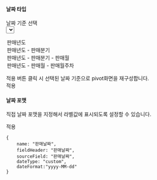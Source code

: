 #### 날짜 타입

날짜 기준 선택<br/>
<select id="typeList">
  <option value="type1">판매년도</option>
  <option value="type2">판매년도 - 판매분기</option>
  <option value="type3">판매년도 - 판매분기 - 판매월</option>
  <option value="type4">판매년도 - 판매월 - 판매월주차</option>
</select>


적용 버튼 클릭 시 선택된 날짜 기준으로 pivot화면을 재구성합니다.<br/>
<a class="btn primary small round lowercase" id="btnSetPivotFields1">적용</a>

#### 날짜 포맷

직접 날짜 포맷을 지정해서 라벨값에 표시되도록 설정할 수 있습니다.  

<a class="btn primary small round lowercase" id="btnSetPivotFields2">적용</a>

```
{
    name: "판매날짜",
    fieldHeader: "판매날짜",
    sourceField: "판매날짜",
    dateType: "custom",
    dateFormat:"yyyy-MM-dd"
}
```

<script>
$('#btnSetPivotFields1').click(function() {
	var typeValue = $("#typeList").val();     
	if (typeValue == "type1") {
	    pivot.setPivotFields({
		    columns: ["판매년도"],
		    rows: ["국가","브랜드명"],
		    values: [{
		        name: "차량가격",
		        expression: "sum"
		    }, {
		        name: "판매수량",
		        expression: "sum"
		    }]
		});
	}else if(typeValue == "type2"){
		pivot.setPivotFields({
		    columns: ["판매년도","판매분기"],
		    rows: ["국가","브랜드명"],
		    values: [{
		        name: "차량가격",
		        expression: "sum"
		    }, {
		        name: "판매수량",
		        expression: "sum"
		    }]
		});
	}else if(typeValue == "type3"){
		pivot.setPivotFields({
		    columns: ["판매년도","판매분기","판매월"],
		    rows: ["국가","브랜드명"],
		    values: [{
		        name: "차량가격",
		        expression: "sum"
		    }, {
		        name: "판매수량",
		        expression: "sum"
		    }]
		});
	}else if(typeValue == "type4"){
		pivot.setPivotFields({
		    columns: ["판매년도","판매월","판매주"],
		    rows: ["국가","브랜드명"],
		    values: [{
		        name: "차량가격",
		        expression: "sum"
		    }, {
		        name: "판매수량",
		        expression: "sum"
		    }]
		});
	}
});

/*
$('#btnSetPivotFields1').click(function() {
	pivot.setPivotFields({
	    columns: ["판매년도"],
	    rows: ["국가","브랜드명"],
	    values: [{
	        name: "차량가격",
	        expression: "sum"
	    }, {
	        name: "판매수량",
	        expression: "sum"
	    }]
	});
});
$('#btnSetPivotFields2').click(function() {
	pivot.setPivotFields({
	    columns: ["판매년도","판매분기"],
	    rows: ["국가","브랜드명"],
	    values: [{
	        name: "차량가격",
	        expression: "sum"
	    }, {
	        name: "판매수량",
	        expression: "sum"
	    }]
	});
});
$('#btnSetPivotFields3').click(function() {
	pivot.setPivotFields({
	    columns: ["판매년도","판매분기","판매월"],
	    rows: ["국가","브랜드명"],
	    values: [{
	        name: "차량가격",
	        expression: "sum"
	    }, {
	        name: "판매수량",
	        expression: "sum"
	    }]
	});
});
$('#btnSetPivotFields4').click(function() {
	pivot.setPivotFields({
	    columns: ["판매년도","판매분기","판매월","판매월주차"],
	    rows: ["국가","브랜드명"],
	    values: [{
	        name: "차량가격",
	        expression: "sum"
	    }, {
	        name: "판매수량",
	        expression: "sum"
	    }]
	});
});
*/

$('#btnSetPivotFields2').click(function() {
    pivot.setPivotFields({
	    columns: ["판매날짜"],
	    rows: ["국가","브랜드명"],
	    values: [{
	        name: "차량가격",
	        expression: "sum"
	    }, {
	        name: "판매수량",
	        expression: "sum"
	    }]
	});
});
</script>
